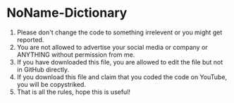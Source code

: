 # NoName-Dictionary
1. Please don't change the code to something irrelevent or you might get reported.
2. You are not allowed to advertise your social media or company or ANYTHING without permission from me.
3. If you have downloaded this file, you are allowed to edit the file but not in GitHub directly.
4. If you download this file and claim that you coded the code on YouTube, you will be copystriked.
5. That is all the rules, hope this is useful!
